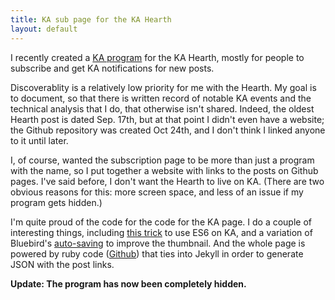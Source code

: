 ```yaml
---
title: KA sub page for the KA Hearth
layout: default
---
```


I recently created a [KA program](https://khanacademy.org/cs/i/5479641673728000) for the KA Hearth, mostly for people to subscribe and get KA notifications for new posts.

Discoverablity is a relatively low priority for me with the Hearth. My goal is to document, so that there is written record of notable KA events and the technical analysis that I do, that otherwise isn't shared.  Indeed, the oldest Hearth post is dated Sep. 17th, but at that point I didn't even have a website; the Github repository was created Oct 24th, and I don't think I linked anyone to it until later.

I, of course, wanted the subscription page to be more than just a program with the name, so I put together a website with links to the posts on Github pages. I've said before, I don't want the Hearth to live on KA. (There are two obvious reasons for this: more screen space, and less of an issue if my program gets hidden.)

I'm quite proud of the code for the code for the KA page. I do a couple of interesting things, including [this trick](bypassing-slowparse) to use ES6 on KA, and a variation of Bluebird's [auto-saving](https://khanacademy.org/cs/i/5833972799930368) to improve the thumbnail. And the whole page is powered by ruby code ([Github](https://github.com/MatthiasSaihttam/ka-hearth/blob/master/_plugins/siteDataJS.rb)) that ties into Jekyll in order to generate JSON with the post links.

**Update: The program has now been completely hidden.**
